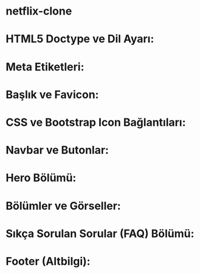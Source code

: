 ﻿# netflix-clone

 # HTML5 Doctype ve Dil Ayarı:


# Meta Etiketleri:

# Başlık ve Favicon:


# CSS ve Bootstrap Icon Bağlantıları:



# Navbar ve Butonlar:


# Hero Bölümü:


# Bölümler ve Görseller:


# Sıkça Sorulan Sorular (FAQ) Bölümü:


# Footer (Altbilgi):


